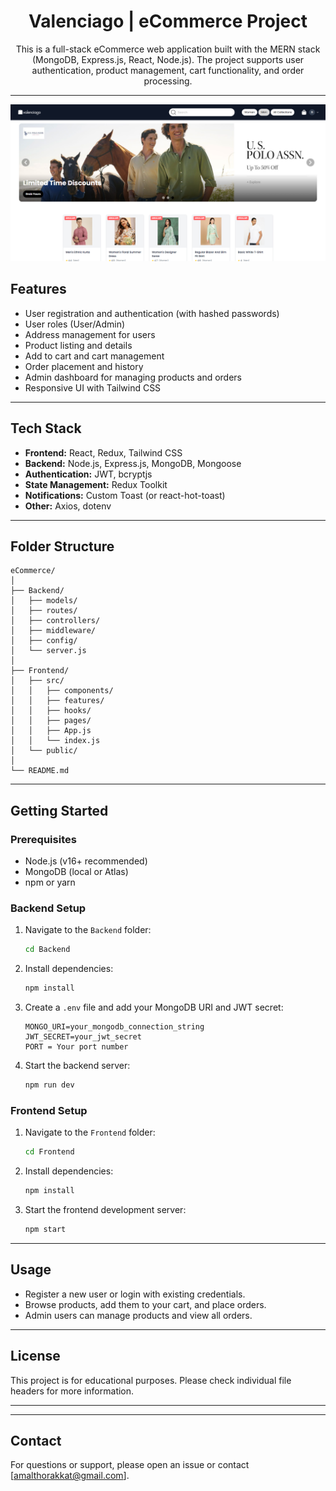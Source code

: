 <h1 align="center">
Valenciago | eCommerce Project
</h1>

<p align="center">This is a full-stack eCommerce web application built with the MERN stack (MongoDB, Express.js, React, Node.js). The project supports user authentication, product management, cart functionality, and order processing.</p>

---

![Screenshot of my project](Frontent/src/assets/SCT/SCT.png)

## Features

- User registration and authentication (with hashed passwords)
- User roles (User/Admin)
- Address management for users
- Product listing and details
- Add to cart and cart management
- Order placement and history
- Admin dashboard for managing products and orders
- Responsive UI with Tailwind CSS

---

## Tech Stack

- **Frontend:** React, Redux, Tailwind CSS
- **Backend:** Node.js, Express.js, MongoDB, Mongoose
- **Authentication:** JWT, bcryptjs
- **State Management:** Redux Toolkit
- **Notifications:** Custom Toast (or react-hot-toast)
- **Other:** Axios, dotenv

---

## Folder Structure

```
eCommerce/
│
├── Backend/
│   ├── models/
│   ├── routes/
│   ├── controllers/
│   ├── middleware/
│   ├── config/
│   └── server.js
│
├── Frontend/
│   ├── src/
│   │   ├── components/
│   │   ├── features/
│   │   ├── hooks/
│   │   ├── pages/
│   │   ├── App.js
│   │   └── index.js
│   └── public/
│
└── README.md
```

---

## Getting Started

### Prerequisites

- Node.js (v16+ recommended)
- MongoDB (local or Atlas)
- npm or yarn

### Backend Setup

1. Navigate to the `Backend` folder:
    ```sh
    cd Backend
    ```
2. Install dependencies:
    ```sh
    npm install
    ```
3. Create a `.env` file and add your MongoDB URI and JWT secret:
    ```
    MONGO_URI=your_mongodb_connection_string
    JWT_SECRET=your_jwt_secret
    PORT = Your port number
    ```
4. Start the backend server:
    ```sh
    npm run dev
    ```

### Frontend Setup

1. Navigate to the `Frontend` folder:
    ```sh
    cd Frontend
    ```
2. Install dependencies:
    ```sh
    npm install
    ```
3. Start the frontend development server:
    ```sh
    npm start
    ```

---

## Usage

- Register a new user or login with existing credentials.
- Browse products, add them to your cart, and place orders.
- Admin users can manage products and view all orders.

---

## License

This project is for educational purposes. Please check individual file headers for more information.

---

---

## Contact

For questions or support, please open an issue or contact [amalthorakkat@gmail.com].
